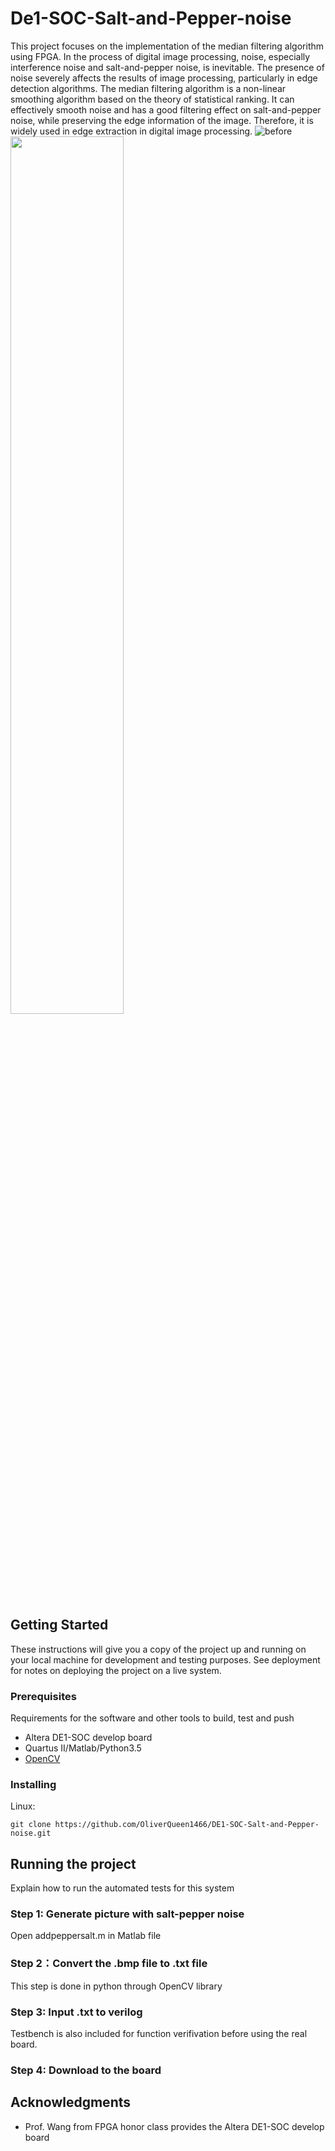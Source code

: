 # De1-SOC-Salt-and-Pepper-noise

This project focuses on the implementation of the median filtering algorithm using
FPGA. In the process of digital image processing, noise, especially interference noise
and salt-and-pepper noise, is inevitable. The presence of noise severely affects the
results of image processing, particularly in edge detection algorithms. The median
filtering algorithm is a non-linear smoothing algorithm based on the theory of
statistical ranking. It can effectively smooth noise and has a good filtering effect on
salt-and-pepper noise, while preserving the edge information of the image. Therefore, it is widely used in edge extraction in digital image processing.
![before](https://github.com/OliverQueen1466/Storage_Image/blob/main/sallt_pepper/before.png#pic_left)
<img src=https://github.com/OliverQueen1466/Storage_Image/blob/main/sallt_pepper/before.png width=60% />
## Getting Started

These instructions will give you a copy of the project up and running on
your local machine for development and testing purposes. See deployment
for notes on deploying the project on a live system.

### Prerequisites

Requirements for the software and other tools to build, test and push 
- Altera DE1-SOC develop board 
- Quartus II/Matlab/Python3.5
- [OpenCV](https://opencv.org/)

### Installing

Linux: 

    git clone https://github.com/OliverQueen1466/DE1-SOC-Salt-and-Pepper-noise.git

## Running the project

Explain how to run the automated tests for this system

### Step 1: Generate picture with salt-pepper noise

Open addpeppersalt.m in Matlab file 


### Step 2：Convert the .bmp file to .txt file

This step is done in python through OpenCV library

### Step 3: Input .txt to verilog

Testbench is also included for function verifivation before using the real board.

### Step 4: Download to the board 



## Acknowledgments

  - Prof. Wang from FPGA honor class provides the Altera DE1-SOC develop board
